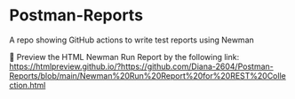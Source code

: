 # Postman-Reports
A repo showing GitHub actions to write test reports using Newman

🚀 Preview the HTML Newman Run Report by the following link:
https://htmlpreview.github.io/?https://github.com/Diana-2604/Postman-Reports/blob/main/Newman%20Run%20Report%20for%20REST%20Collection.html
